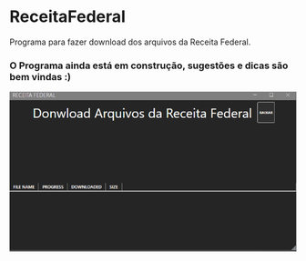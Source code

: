 # ReceitaFederal
Programa para fazer download dos arquivos da Receita Federal.
### O Programa ainda está em construção, sugestões e dicas são bem vindas :)
![Uso do programa](https://github.com/Lucasvor/ReceitaFederal/blob/master/receita.gif)
